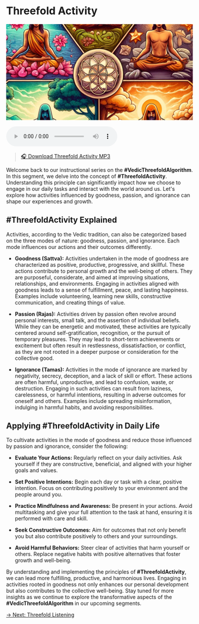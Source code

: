 # Threefold Activity

![Threefold Activity](../img/ins-threefold-activity.png)

<audio src="https://indra.team/audio/indra/threefold-activity.mp3" controls></audio>

> [🎧 Download Threefold Activity MP3](https://indra.team/audio/indra/threefold-activity.mp3)

Welcome back to our instructional series on the **#VedicThreefoldAlgorithm**. In this segment, we delve into the concept of **#ThreefoldActivity**. Understanding this principle can significantly impact how we choose to engage in our daily tasks and interact with the world around us. Let's explore how activities influenced by goodness, passion, and ignorance can shape our experiences and growth.

## #ThreefoldActivity Explained

Activities, according to the Vedic tradition, can also be categorized based on the three modes of nature: goodness, passion, and ignorance. Each mode influences our actions and their outcomes differently.

- **Goodness (Sattva):** Activities undertaken in the mode of goodness are characterized as positive, productive, progressive, and skillful. These actions contribute to personal growth and the well-being of others. They are purposeful, considerate, and aimed at improving situations, relationships, and environments. Engaging in activities aligned with goodness leads to a sense of fulfillment, peace, and lasting happiness. Examples include volunteering, learning new skills, constructive communication, and creating things of value.

- **Passion (Rajas):** Activities driven by passion often revolve around personal interests, small talk, and the assertion of individual beliefs. While they can be energetic and motivated, these activities are typically centered around self-gratification, recognition, or the pursuit of temporary pleasures. They may lead to short-term achievements or excitement but often result in restlessness, dissatisfaction, or conflict, as they are not rooted in a deeper purpose or consideration for the collective good.

- **Ignorance (Tamas):** Activities in the mode of ignorance are marked by negativity, secrecy, deception, and a lack of skill or effort. These actions are often harmful, unproductive, and lead to confusion, waste, or destruction. Engaging in such activities can result from laziness, carelessness, or harmful intentions, resulting in adverse outcomes for oneself and others. Examples include spreading misinformation, indulging in harmful habits, and avoiding responsibilities.

## Applying #ThreefoldActivity in Daily Life

To cultivate activities in the mode of goodness and reduce those influenced by passion and ignorance, consider the following:

- **Evaluate Your Actions:** Regularly reflect on your daily activities. Ask yourself if they are constructive, beneficial, and aligned with your higher goals and values.

- **Set Positive Intentions:** Begin each day or task with a clear, positive intention. Focus on contributing positively to your environment and the people around you.

- **Practice Mindfulness and Awareness:** Be present in your actions. Avoid multitasking and give your full attention to the task at hand, ensuring it is performed with care and skill.

- **Seek Constructive Outcomes:** Aim for outcomes that not only benefit you but also contribute positively to others and your surroundings.

- **Avoid Harmful Behaviors:** Steer clear of activities that harm yourself or others. Replace negative habits with positive alternatives that foster growth and well-being.

By understanding and implementing the principles of **#ThreefoldActivity**, we can lead more fulfilling, productive, and harmonious lives. Engaging in activities rooted in goodness not only enhances our personal development but also contributes to the collective well-being. Stay tuned for more insights as we continue to explore the transformative aspects of the **#VedicThreefoldAlgorithm** in our upcoming segments.

[→ Next: Threefold Listening](threefold-listening.md)
